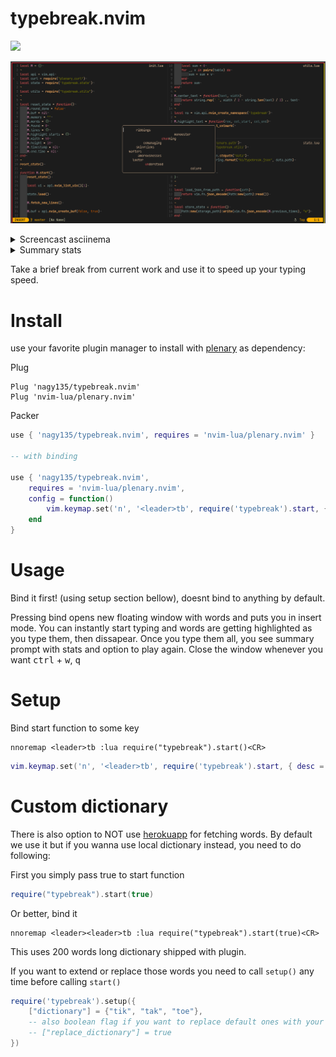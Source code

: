 # typebreak.nvim

![](https://tokei.rs/b1/github/nagy135/typebreak.nvim?category=code)

![screen](doc/header_screen.png)

<details>
<summary>Screencast asciinema</summary>

![asciicast](https://asciinema.org/a/Bmn6XjaE2tuTeAcB3D69pZBWn.svg)

</details>

<details>
<summary>Summary stats</summary>
<img width="700" alt="Summary stats" src="doc/stats_screen.png">
</details>

Take a brief break from current work and use it to speed up your typing speed.

# Install

use your favorite plugin manager to install with [plenary](https://github.com/nvim-lua/plenary.nvim) as dependency:

Plug
```viml
Plug 'nagy135/typebreak.nvim'
Plug 'nvim-lua/plenary.nvim'
```

Packer
```lua
use { 'nagy135/typebreak.nvim', requires = 'nvim-lua/plenary.nvim' }

-- with binding

use { 'nagy135/typebreak.nvim',
    requires = 'nvim-lua/plenary.nvim',
    config = function()
        vim.keymap.set('n', '<leader>tb', require('typebreak').start, { desc = "Typebreak" })
    end
}
```

# Usage

Bind it first! (using setup section bellow), doesnt bind to anything by default.

Pressing bind opens new floating window with words and puts you in insert mode.
You can instantly start typing and words are getting highlighted as you type them, then dissapear.
Once you type them all, you see summary prompt with stats and option to play again.
Close the window whenever you want <kbd>ctrl</kbd> + <kbd>w</kbd>, <kbd>q</kbd>

# Setup
Bind start function to some key

``` viml
nnoremap <leader>tb :lua require("typebreak").start()<CR>
```
```lua
vim.keymap.set('n', '<leader>tb', require('typebreak').start, { desc = "Typebreak" })

```

# Custom dictionary
There is also option to NOT use [herokuapp](https://random-word-api.herokuapp.com/word?number=10) for fetching words.
By default we use it but if you wanna use local dictionary instead, you need to do following:

First you simply pass true to start function
```lua
require("typebreak").start(true)
```

Or better, bind it
```viml
nnoremap <leader><leader>tb :lua require("typebreak").start(true)<CR>
```

This uses 200 words long dictionary shipped with plugin.

If you want to extend or replace those words you need to call `setup()` any time before calling `start()`
```lua
require('typebreak').setup({
    ["dictionary"] = {"tik", "tak", "toe"},
    -- also boolean flag if you want to replace default ones with your own only
    -- ["replace_dictionary"] = true
})
```
